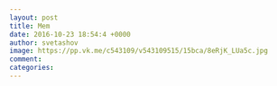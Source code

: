 ```yaml
--- 
layout: post 
title: Mem 
date: 2016-10-23 18:54:4 +0000 
author: svetashov 
image: https://pp.vk.me/c543109/v543109515/15bca/8eRjK_LUa5c.jpg
comment: 
categories: 
---
```

